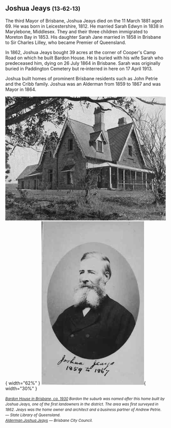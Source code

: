 
## Joshua Jeays <small>(13‑62‑13)</small>

The third Mayor of Brisbane, Joshua Jeays died on the 11 March 1881 aged 69. He was born in Leicestershire, 1812. He married Sarah Edwyn in 1838 in Marylebone, Middlesex. They and their three children immigrated to Moreton Bay in 1853. His daughter Sarah Jane married in 1858 in Brisbane to Sir Charles Lilley, who became Premier of Queensland. 

In 1862, Joshua Jeays bought 39 acres at the corner of Cooper's Camp Road on which he built Bardon House. He is buried with his wife Sarah who predeceased him, dying on 26 July 1864 in Brisbane. Sarah was originally buried in Paddington Cemetery but re‑interred in here on 17 April 1913. 

Joshua built homes of prominent Brisbane residents such as John Petrie and the Cribb family. Joshua was an Alderman from 1859 to 1867 and was Mayor in 1864.


![Bardon House in Brisbane, ca. 1930](../assets/bardon-house.jpg){ width="62%" }  ![Alderman Joshua Jeays](../assets/joshua-jeays.jpg){ width="30%" } 


*<small>[Bardon House in Brisbane, ca. 1930](http://onesearch.slq.qld.gov.au/permalink/f/1upgmng/slq_digitool166099) Bardon the suburb was named after this home built by Joshua Jeays, one of the first landowners in the district. The area was first surveyed in 1862. Jeays was the home owner and architect and a business partner of Andrew Petrie. — State Library of Queensland.</small>* <br>
*<small>[Alderman Joshua Jeays](https://library-brisbane.ent.sirsidynix.net.au/client/en_AU/BrisbaneImages/search/results?qu=Alderman+Joshua+Jeays&rm=BRISBANEIMAGES0%7C%7C%7C1%7C%7C%7C0%7C%7C%7Ctrue&te=ASSET&lm=ALL_ASSETS) — Brisbane City Council.</small>*
